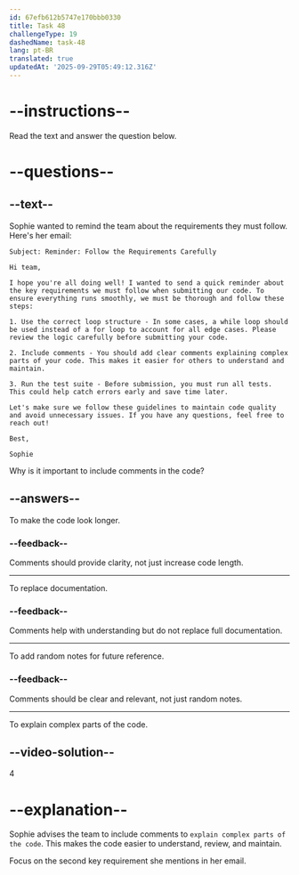 ```yaml
---
id: 67efb612b5747e170bbb0330
title: Task 48
challengeType: 19
dashedName: task-48
lang: pt-BR
translated: true
updatedAt: '2025-09-29T05:49:12.316Z'
---
```


<!-- READING -->

# --instructions--

Read the text and answer the question below.

# --questions--

## --text--

Sophie wanted to remind the team about the requirements they must follow. Here's her email:

`Subject: Reminder: Follow the Requirements Carefully`

`Hi team,`

`I hope you're all doing well! I wanted to send a quick reminder about the key requirements we must follow when submitting our code. To ensure everything runs smoothly, we must be thorough and follow these steps:`

`1. Use the correct loop structure - In some cases, a while loop should be used instead of a for loop to account for all edge cases. Please review the logic carefully before submitting your code.`

`2. Include comments - You should add clear comments explaining complex parts of your code. This makes it easier for others to understand and maintain.`

`3. Run the test suite - Before submission, you must run all tests. This could help catch errors early and save time later.`

`Let's make sure we follow these guidelines to maintain code quality and avoid unnecessary issues. If you have any questions, feel free to reach out!`

`Best,`

`Sophie`

Why is it important to include comments in the code?

## --answers--

To make the code look longer.

### --feedback--

Comments should provide clarity, not just increase code length.

---

To replace documentation.

### --feedback--

Comments help with understanding but do not replace full documentation.

---

To add random notes for future reference.

### --feedback--

Comments should be clear and relevant, not just random notes.

---

To explain complex parts of the code.

## --video-solution--

4

# --explanation--

Sophie advises the team to include comments to `explain complex parts of the code`. This makes the code easier to understand, review, and maintain.

Focus on the second key requirement she mentions in her email.
